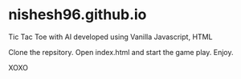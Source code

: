 # nishesh96.github.io
Tic Tac Toe with AI developed using Vanilla Javascript, HTML

Clone the repsitory.
Open index.html and start the game play. Enjoy.


XOXO

